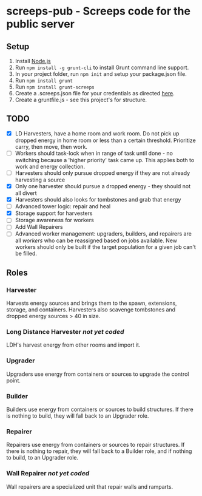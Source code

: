 # screeps-pub - Screeps code for the public server

## Setup

1. Install [Node.js](https://nodejs.org/en/)
2. Run `npm install -g grunt-cli` to install Grunt command line support.
3. In your project folder, run `npm init` and setup your package.json file.
4. Run `npm install grunt`
5. Run `npm install grunt-screeps`
6. Create a .screeps.json file for your credentials as directed [here](https://docs.screeps.com/contributed/advanced_grunt.html).
7. Create a gruntfile.js - see this project's for structure.

## TODO

- [x] LD Harvesters, have a home room and work room. Do not pick up dropped energy in home room or less than a certain threshold. Prioritize carry, then move, then work.
- [ ] Workers should task-lock when in range of task until done - no switching because a 'higher priority' task came up. This applies both to work and energy collection.
- [ ] Harvesters should only pursue dropped energy if they are not already harvesting a source
- [x] Only one harvester should pursue a dropped energy - they should not all divert
- [x] Harvesters should also looks for tombstones and grab that energy
- [ ] Advanced tower logic: repair and heal
- [x] Storage support for harvesters
- [ ] Storage awareness for workers
- [ ] Add Wall Repairers
- [ ] Advanced worker management: upgraders, builders, and repairers are all *workers* who can be reassigned based on jobs available. New workers should only be built if the target population for a given job can't be filled.

## Roles

### Harvester

Harvests energy sources and brings them to the spawn, extensions, storage, and containers.
Harvesters also scavenge tombstones and dropped energy sources > 40 in size.

### Long Distance Harvester *not yet coded*

LDH's harvest energy from other rooms and import it.

### Upgrader

Upgraders use energy from containers or sources to upgrade the control point.

### Builder

Builders use energy from containers or sources to build structures. If there is nothing to build,
they will fall back to an Upgrader role.

### Repairer

Repairers use energy from containers or sources to repair structures. If there is nothing to repair,
they will fall back to a Builder role, and if nothing to build, to an Upgrader role.

### Wall Repairer *not yet coded*

Wall repairers are a specialized unit that repair walls and ramparts.
